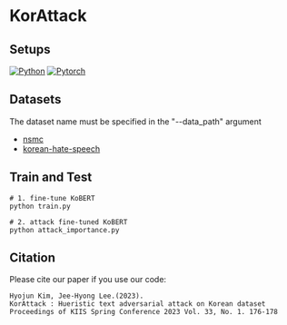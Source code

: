 # KorAttack

## Setups
[![Python](https://img.shields.io/badge/python-3.7.10-blue?logo=python&logoColor=FED643)](https://www.python.org/downloads/release/python-385/)
[![Pytorch](https://img.shields.io/badge/pytorch-1.5.0-red?logo=pytorch)](https://pytorch.org/get-started/previous-versions/)


## Datasets
The dataset name must be specified in the "--data_path" argument
- [nsmc](https://github.com/e9t/nsmc)
- [korean-hate-speech](https://github.com/kocohub/korean-hate-speech)

## Train and Test
```
# 1. fine-tune KoBERT
python train.py

# 2. attack fine-tuned KoBERT
python attack_importance.py
```
## Citation
Please cite our paper if you use our code:
```
Hyojun Kim, Jee-Hyong Lee.(2023).
KorAttack : Hueristic text adversarial attack on Korean dataset
Proceedings of KIIS Spring Conference 2023 Vol. 33, No. 1. 176-178
```